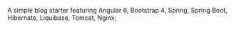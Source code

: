 A simple blog starter featuring Angular 6, Bootstrap 4, Spring, Spring Boot, Hibernate, Liquibase, Tomcat, Nginx;
